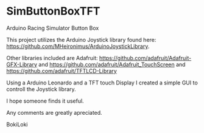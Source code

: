 # SimButtonBoxTFT
Arduino Racing Simulator Button Box

This project utilizes the Arduino Joystick library found here: https://github.com/MHeironimus/ArduinoJoystickLibrary.

Other libraries included are Adafruit: https://github.com/adafruit/Adafruit-GFX-Library and https://github.com/adafruit/Adafruit_TouchScreen and https://github.com/adafruit/TFTLCD-Library


Using a Arduino Leonardo and a TFT touch Display I created a simple GUI to controll the Joystick library.

I hope someone finds it useful.

Any comments are greatly apreciated.

BokiLoki
